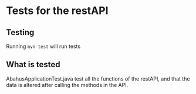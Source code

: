 # Tests for the restAPI

## Testing

Running `mvn test` will run tests

## What is tested 
AbahusApplicationTest.java test all the functions of the restAPI, and that the data is altered after calling the methods in the API.